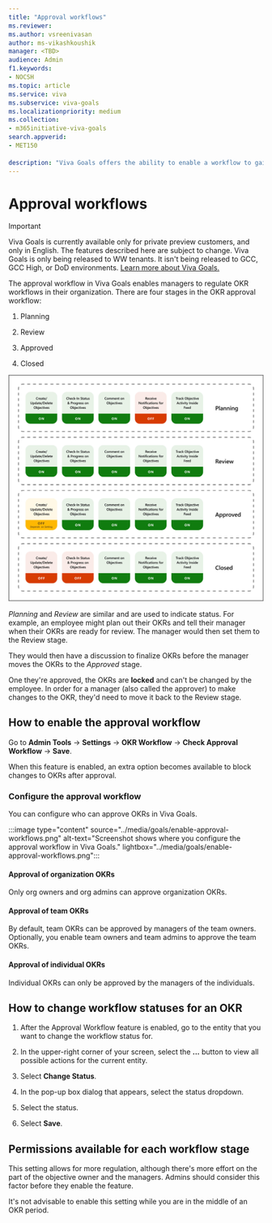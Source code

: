 ```yaml
---
title: "Approval workflows"
ms.reviewer: 
ms.author: vsreenivasan
author: ms-vikashkoushik
manager: <TBD>
audience: Admin
f1.keywords:
- NOCSH
ms.topic: article
ms.service: viva
ms.subservice: viva-goals
ms.localizationpriority: medium
ms.collection:  
- m365initiative-viva-goals
search.appverid:
- MET150

description: "Viva Goals offers the ability to enable a workflow to gain manager approval when setting OKRs."
---
```


# Approval workflows 

> [!IMPORTANT]
> Viva Goals is currently available only for private preview customers, and only in English. The features described here are subject to change. Viva Goals is only being released to WW tenants. It isn't being released to GCC, GCC High, or DoD environments. [Learn more about Viva Goals.](https://go.microsoft.com/fwlink/?linkid=2189933)

The approval workflow in Viva Goals enables managers to regulate OKR workflows in their organization. There are four stages in the OKR approval workflow:

1. Planning

2. Review

3. Approved

4. Closed

![Chart that shows the steps iun each stage of ORK approval.](../media/goals/4/44/a.png)
   
*Planning* and *Review* are similar and are used to indicate status. For example, an employee might plan out their OKRs and tell their manager when their OKRs are ready for review. The manager would then set them to the Review stage.

They would then have a discussion to finalize OKRs before the manager moves the OKRs to the *Approved* stage.

One they're approved, the OKRs are **locked** and can't be changed by the employee. In order for a manager (also called the approver) to make changes to the OKR, they'd need to move it back to the Review stage. 

## How to enable the approval workflow

Go to **Admin Tools** -> **Settings** -> **OKR Workflow** -> **Check Approval Workflow** -> **Save**.

When this feature is enabled, an extra option becomes available to block changes to OKRs after approval.
   
### Configure the approval workflow 

You can configure who can approve OKRs in Viva Goals. 

:::image type="content" source="../media/goals/enable-approval-workflows.png" alt-text="Screenshot shows where you configure the approval workflow in Viva Goals." lightbox="../media/goals/enable-approval-workflows.png":::

#### Approval of organization OKRs 

Only org owners and org admins can approve organization OKRs. 

#### Approval of team OKRs 

By default, team OKRs can be approved by managers of the team owners. Optionally, you enable team owners and team admins to approve the team OKRs. 

#### Approval of individual OKRs 

Individual OKRs can only be approved by the managers of the individuals. 

## How to change workflow statuses for an OKR 
  
1. After the Approval Workflow feature is enabled, go to the entity that you want to change the workflow status for.
  
2. In the upper-right corner of your screen, select the **...** button to view all possible actions for the current entity.

3. Select **Change Status**.
    
4. In the pop-up box dialog that appears, select the status dropdown.
   
5. Select the status.
 
6. Select **Save**.
  
## Permissions available for each workflow stage

This setting allows for more regulation, although there's more effort on the part of the objective owner and the managers. Admins should consider this factor before they enable the feature.

It's not advisable to enable this setting while you are in the middle of an OKR period.
